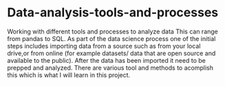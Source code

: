 # Data-analysis-tools-and-processes
Working with different tools and processes to analyze data
This can range from pandas to SQL. As part of the data science process one of the initial steps includes importing data from a source such as from your local drive,or from online (for example datasets/ data that are open source and available to the public). After the data has been imported it need to be prepped and analyzed. There are various tool and methods to acomplish this which is what I will learn in this project.
